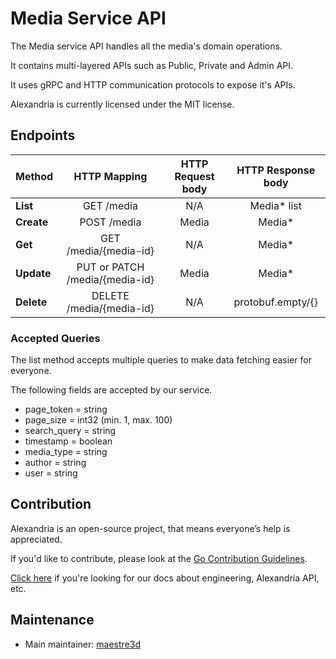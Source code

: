# Media Service API
The Media service API handles all the media's domain operations.

It contains multi-layered APIs such as Public, Private and Admin API. 

It uses gRPC and HTTP communication protocols to expose it's APIs.

Alexandria is currently licensed under the MIT license.

## Endpoints
| Method     |     HTTP Mapping                  |  HTTP Request body |  HTTP Response body   |
|------------|:---------------------------------:|:------------------:|:---------------------:|
| **List**   |  GET /media                       |   N/A              |   Media* list         |
| **Create** |  POST /media                      |   Media            |   Media*              |
| **Get**    |  GET /media/{media-id}            |   N/A              |   Media*              |
| **Update** |  PUT or PATCH /media/{media-id}   |   Media            |   Media*              |
| **Delete** |  DELETE /media/{media-id}         |   N/A              |   protobuf.empty/{}   |

### Accepted Queries
The list method accepts multiple queries to make data fetching easier for everyone.

The following fields are accepted by our service.
- page_token = string
- page_size = int32 (min. 1, max. 100)
- search_query = string
- timestamp = boolean
- media_type = string
- author = string
- user = string

## Contribution
Alexandria is an open-source project, that means everyone’s help is appreciated.

If you'd like to contribute, please look at the [Go Contribution Guidelines](https://github.com/maestre3d/alexandria/tree/master/docs/GO_CONTRIBUTION.md).

[Click here](https://github.com/maestre3d/alexandria/tree/master/docs) if you're looking for our docs about engineering, Alexandria API, etc.

## Maintenance
- Main maintainer: [maestre3d](https://github.com/maestre3d)
